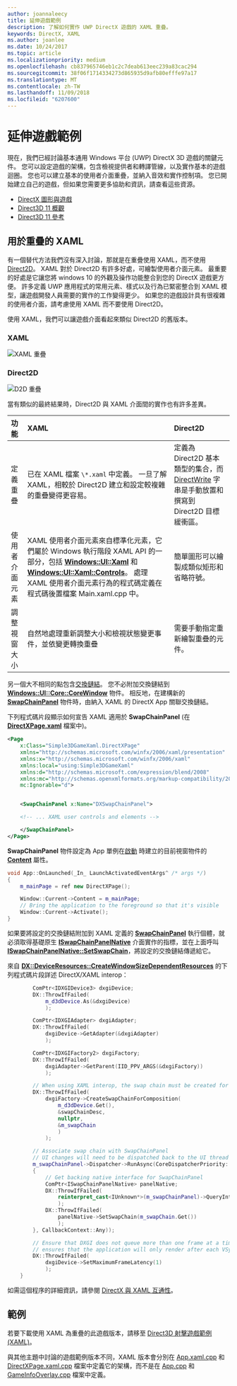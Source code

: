 ```yaml
---
author: joannaleecy
title: 延伸遊戲範例
description: 了解如何實作 UWP DirectX 遊戲的 XAML 重疊。
keywords: DirectX, XAML
ms.author: joanlee
ms.date: 10/24/2017
ms.topic: article
ms.localizationpriority: medium
ms.openlocfilehash: cb837965746eb1c2c7deab613eec239a83cac294
ms.sourcegitcommit: 38f06f1714334273d865935d9afb80efffe97a17
ms.translationtype: MT
ms.contentlocale: zh-TW
ms.lasthandoff: 11/09/2018
ms.locfileid: "6207600"
---
```

# <a name="extend-the-game-sample"></a>延伸遊戲範例

現在，我們已經討論基本通用 Windows 平台 (UWP) DirectX 3D 遊戲的關鍵元件。 您可以設定遊戲的架構，包含檢視提供者和轉譯管線，以及實作基本的遊戲迴圈。 您也可以建立基本的使用者介面重疊，並納入音效和實作控制項。 您已開始建立自己的遊戲，但如果您需要更多協助和資訊，請查看這些資源。

-   [DirectX 圖形與遊戲](https://msdn.microsoft.com/library/windows/desktop/ee663274)
-   [Direct3D 11 概觀](https://msdn.microsoft.com/library/windows/desktop/ff476345)
-   [Direct3D 11 參考](https://msdn.microsoft.com/library/windows/desktop/ff476147)

## <a name="using-xaml-for-the-overlay"></a>用於重疊的 XAML


有一個替代方法我們沒有深入討論，那就是在重疊使用 XAML，而不使用 [Direct2D](https://msdn.microsoft.com/library/windows/desktop/dd370990)。 XAML 對於 Direct2D 有許多好處，可繪製使用者介面元素。 最重要的好處是它讓您將 windows 10 的外觀及操作功能整合到您的 DirectX 遊戲更方便。 許多定義 UWP 應用程式的常用元素、樣式以及行為已緊密整合到 XAML 模型，讓遊戲開發人員需要的實作的工作變得更少。 如果您的遊戲設計具有很複雜的使用者介面，請考慮使用 XAML 而不要使用 Direct2D。

使用 XAML，我們可以讓遊戲介面看起來類似 Direct2D 的舊版本。

### <a name="xaml"></a>XAML
![XAML 重疊](./images/simple-dx-game-extend-xaml.PNG)

### <a name="direct2d"></a>Direct2D
![D2D 重疊](./images/simple-dx-game-extend-d2d.PNG)

當有類似的最終結果時，Direct2D 與 XAML 介面間的實作也有許多差異。

功能 | XAML| Direct2D
:----------|:----------- | :-----------
定義重疊 | 已在 XAML 檔案 `\*.xaml` 中定義。 一旦了解 XAML，相較於 Direct2D 建立和設定較複雜的重疊變得更容易。| 定義為 Direct2D 基本類型的集合，而 [DirectWrite](https://msdn.microsoft.com/library/windows/desktop/dd368038) 字串是手動放置和撰寫到 Direct2D 目標緩衝區。 
使用者介面元素 | XAML 使用者介面元素來自標準化元素，它們屬於 Windows 執行階段 XAML API 的一部分，包括 [**Windows::UI::Xaml**](https://msdn.microsoft.com/library/windows/apps/br209045) 和 [**Windows::UI::Xaml::Controls**](https://msdn.microsoft.com/library/windows/apps/br227716)。 處理 XAML 使用者介面元素行為的程式碼定義在程式碼後置檔案 Main.xaml.cpp 中。 | 簡單圖形可以繪製成類似矩形和省略符號。
調整視窗大小 | 自然地處理重新調整大小和檢視狀態變更事件，並依變更轉換重疊 | 需要手動指定重新繪製重疊的元件。


另一個大不相同的點包含[交換鏈結](https://docs.microsoft.com/windows/uwp/graphics-concepts/swap-chains)。 您不必附加交換鏈結到 [**Windows::UI::Core::CoreWindow**](https://docs.microsoft.com/uwp/api/windows.ui.core.corewindow) 物件。 相反地，在建構新的 [**SwapChainPanel**](https://docs.microsoft.com/uwp/api/windows.ui.xaml.controls.swapchainpanel) 物件時，由納入 XAML 的 DirectX App 關聯交換鏈結。 

下列程式碼片段顯示如何宣告 XAML 適用於 **SwapChainPanel** (在 [**DirectXPage.xaml**](https://github.com/Microsoft/Windows-universal-samples/blob/6370138b150ca8a34ff86de376ab6408c5587f5d/Samples/Simple3DGameXaml/cpp/DirectXPage.xaml) 檔案中)。
```xml
<Page
    x:Class="Simple3DGameXaml.DirectXPage"
    xmlns="http://schemas.microsoft.com/winfx/2006/xaml/presentation"
    xmlns:x="http://schemas.microsoft.com/winfx/2006/xaml"
    xmlns:local="using:Simple3DGameXaml"
    xmlns:d="http://schemas.microsoft.com/expression/blend/2008"
    xmlns:mc="http://schemas.openxmlformats.org/markup-compatibility/2006"
    mc:Ignorable="d">


    <SwapChainPanel x:Name="DXSwapChainPanel">

    <!-- ... XAML user controls and elements -->

    </SwapChainPanel>
</Page>
```

**SwapChainPanel** 物件設定為 App 單例在[啟動](https://github.com/Microsoft/Windows-universal-samples/blob/6370138b150ca8a34ff86de376ab6408c5587f5d/Samples/Simple3DGameXaml/cpp/App.xaml.cpp#L45-L51) 時建立的目前視窗物件的 [**Content**](https://docs.microsoft.com/uwp/api/Windows.UI.Xaml.Window.Content) 屬性。

```cpp
void App::OnLaunched(_In_ LaunchActivatedEventArgs^ /* args */)
{
    m_mainPage = ref new DirectXPage();

    Window::Current->Content = m_mainPage;
    // Bring the application to the foreground so that it's visible
    Window::Current->Activate();
}
```


如果要將設定的交換鏈結附加到 XAML 定義的 [**SwapChainPanel**](https://docs.microsoft.com/uwp/api/Windows.UI.Xaml.Controls.SwapChainPanel) 執行個體，就必須取得基礎原生 [**ISwapChainPanelNative**](https://msdn.microsoft.com/library/dn302143) 介面實作的指標，並在上面呼叫 [**ISwapChainPanelNative::SetSwapChain**](https://msdn.microsoft.com/library/windows/desktop/dn302144)，將設定的交換鏈結傳遞給它。 

來自 [**DX::DeviceResources::CreateWindowSizeDependentResources**](https://github.com/Microsoft/Windows-universal-samples/blob/6370138b150ca8a34ff86de376ab6408c5587f5d/Samples/Simple3DGameXaml/cpp/Common/DeviceResources.cpp#L218-L521) 的下列程式碼片段詳述 DirectX/XAML interop：

```cpp
        ComPtr<IDXGIDevice3> dxgiDevice;
        DX::ThrowIfFailed(
            m_d3dDevice.As(&dxgiDevice)
            );

        ComPtr<IDXGIAdapter> dxgiAdapter;
        DX::ThrowIfFailed(
            dxgiDevice->GetAdapter(&dxgiAdapter)
            );

        ComPtr<IDXGIFactory2> dxgiFactory;
        DX::ThrowIfFailed(
            dxgiAdapter->GetParent(IID_PPV_ARGS(&dxgiFactory))
            );

        // When using XAML interop, the swap chain must be created for composition.
        DX::ThrowIfFailed(
            dxgiFactory->CreateSwapChainForComposition(
                m_d3dDevice.Get(),
                &swapChainDesc,
                nullptr,
                &m_swapChain
                )
            );

        // Associate swap chain with SwapChainPanel
        // UI changes will need to be dispatched back to the UI thread
        m_swapChainPanel->Dispatcher->RunAsync(CoreDispatcherPriority::High, ref new DispatchedHandler([=]()
        {
            // Get backing native interface for SwapChainPanel
            ComPtr<ISwapChainPanelNative> panelNative;
            DX::ThrowIfFailed(
                reinterpret_cast<IUnknown*>(m_swapChainPanel)->QueryInterface(IID_PPV_ARGS(&panelNative))
                );
            DX::ThrowIfFailed(
                panelNative->SetSwapChain(m_swapChain.Get())
                );
        }, CallbackContext::Any));

        // Ensure that DXGI does not queue more than one frame at a time. This both reduces latency and
        // ensures that the application will only render after each VSync, minimizing power consumption.
        DX::ThrowIfFailed(
            dxgiDevice->SetMaximumFrameLatency(1)
            );
    }
```

如需這個程序的詳細資訊，請參閱 [DirectX 與 XAML 互通性](directx-and-xaml-interop.md)。

## <a name="sample"></a>範例

若要下載使用 XAML 為重疊的此遊戲版本，請移至 [Direct3D 射擊遊戲範例 (XAML)](https://github.com/Microsoft/Windows-universal-samples/tree/master/Samples/Simple3DGameXaml)。


與其他主題中討論的遊戲範例版本不同，XAML 版本會分別在 [App.xaml.cpp](https://github.com/Microsoft/Windows-universal-samples/blob/6370138b150ca8a34ff86de376ab6408c5587f5d/Samples/Simple3DGameXaml/cpp/App.xaml.cpp) 和 [DirectXPage.xaml.cpp](https://github.com/Microsoft/Windows-universal-samples/blob/6370138b150ca8a34ff86de376ab6408c5587f5d/Samples/Simple3DGameXaml/cpp/DirectXPage.xaml.cpp) 檔案中定義它的架構，而不是在  [App.cpp](https://github.com/Microsoft/Windows-universal-samples/blob/6370138b150ca8a34ff86de376ab6408c5587f5d/Samples/Simple3DGameDX/cpp/App.cpp) 和 [GameInfoOverlay.cpp](https://github.com/Microsoft/Windows-universal-samples/blob/6370138b150ca8a34ff86de376ab6408c5587f5d/Samples/Simple3DGameDX/cpp/GameInfoOverlay.cpp) 檔案中定義。